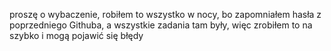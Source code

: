 proszę o wybaczenie, robiłem to wszystko w nocy, bo zapomniałem hasła z poprzedniego Githuba, a wszystkie zadania tam były, więc zrobiłem to na szybko i mogą pojawić się błędy
